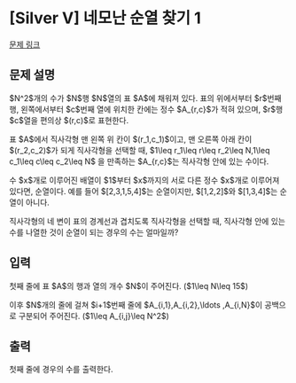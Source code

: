 # [Silver V] 네모난 순열 찾기 1

[문제 링크](https://www.acmicpc.net/problem/34231) 

## 문제 설명

<p>$N^2$개의 수가 $N$행 $N$열의 표 $A$에 채워져 있다. 표의 위에서부터 $r$번째 행, 왼쪽에서부터 $c$번째 열에 위치한 칸에는 정수 $A_{r,c}$가 적혀 있으며, $r$행 $c$열을 편의상 $(r,c)$로 표현한다.</p>

<p>표 $A$에서 직사각형 맨 왼쪽 위 칸이 $(r_1,c_1)$이고, 맨 오른쪽 아래 칸이 $(r_2,c_2)$가 되게 직사각형을 선택할 때, $1\leq r_1\leq r\leq r_2\leq N,1\leq c_1\leq c\leq c_2\leq N$ 을 만족하는 $A_{r,c}$는 직사각형 안에 있는 수이다.</p>

<p>수 $x$개로 이루어진 배열이 $1$부터 $x$까지의 서로 다른 정수 $x$개로 이루어져 있다면, 순열이다. 예를 들어 $[2,3,1,5,4]$는 순열이지만, $[1,2,2]$와 $[1,3,4]$는 순열이 아니다.</p>

<p>직사각형의 네 변이 표의 경계선과 겹치도록 직사각형을 선택할 때, 직사각형 안에 있는 수를 나열한 것이 순열이 되는 경우의 수는 얼마일까?</p>

## 입력 

 <p>첫째 줄에 표 $A$의 행과 열의 개수 $N$이 주어진다. ($1\leq N\leq 15$)</p>

<p>이후 $N$개의 줄에 걸쳐 $i+1$번째 줄에 $A_{i,1},A_{i,2},\ldots ,A_{i,N}$이 공백으로 구분되어 주어진다. ($1\leq A_{i,j}\leq N^2$)</p>

## 출력 

 <p>첫째 줄에 경우의 수를 출력한다.</p>

